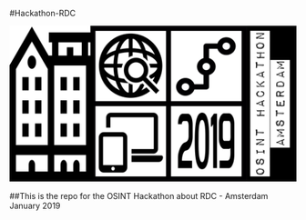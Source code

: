 #Hackathon-RDC

![Hackathon-Logo](/images/logo.png)


##This is the repo for the OSINT Hackathon about RDC - Amsterdam January 2019

